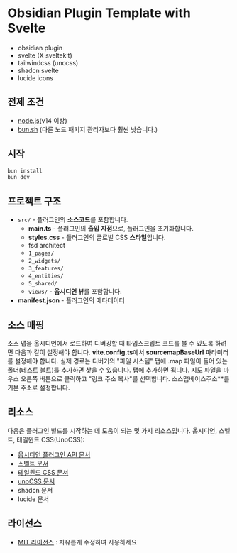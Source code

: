 # Obsidian Plugin Template with Svelte 

- obsidian plugin
- svelte (X sveltekit)
- tailwindcss (unocss)
- shadcn svelte
- lucide icons

## 전제 조건

- [node.js](https://nodejs.org)(v14 이상)
- [bun.sh](https://bun.sh/) (다른 노드 패키지 관리자보다 훨씬 낫습니다.)

## 시작
```bash
bun install
bun dev
```

## 프로젝트 구조

- `src/` - 플러그인의 **소스코드**를 포함합니다.
  - **main.ts** - 플러그인의 **출입 지점**으로, 플러그인을 초기화합니다.
  - **styles.css** - 플러그인의 글로벌 CSS **스타일**입니다.
  - fsd architect
  - `1_pages/`
  - `2_widgets/`
  - `3_features/`
  - `4_entities/`
  - `5_shared/`
  - `views/` - **옵시디언 뷰**를 포함합니다.
- **manifest.json** - 플러그인의 메타데이터

## 소스 매핑
소스 맵을 옵시디언에서 로드하여 디버깅할 때 타입스크립트 코드를 볼 수 있도록 하려면 다음과 같이 설정해야 합니다. 
**vite.config.ts**에서 **sourcemapBaseUrl** 파라미터를 설정해야 합니다. 실제 경로는 디버거의 "파일 시스템" 탭에 .map 파일이 들어 있는 폴더(테스트 볼트)를 추가하면 찾을 수 있습니다. 
탭에 추가하면 됩니다. 지도 파일을 마우스 오른쪽 버튼으로 클릭하고 "링크 주소 복사"를 선택합니다. 소스맵베이스주소**를 기본 주소로 설정합니다.

## 리소스

다음은 플러그인 빌드를 시작하는 데 도움이 되는 몇 가지 리소스입니다.
옵시디언, 스벨트, 테일윈드 CSS(UnoCSS):

- [옵시디언 플러그인 API 문서](https://github.com/obsidianmd/obsidian-api)
- [스벨트 문서](https://svelte.dev/docs)
- [테일윈드 CSS 문서](https://tailwindcss.com/docs)
- [unoCSS 문서](https://unocss.dev/)
- shadcn 문서
- lucide 문서

## 라이선스

- [MIT 라이선스](라이선스) : 자유롭게 수정하여 사용하세요
